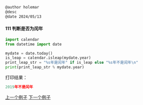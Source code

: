 ```markdown
@author holemar
@desc 
@date 2024/05/13
```

#### 111 判断是否为闰年

```python
import calendar
from datetime import date

mydate = date.today()
is_leap = calendar.isleap(mydate.year)
print_leap_str = "%s年是闰年" if is_leap else "%s年不是闰年\n"
print(print_leap_str % mydate.year)
```

打印结果：

```python
2019年不是闰年
```

[上一个例子](110.md)    [下一个例子](112.md)